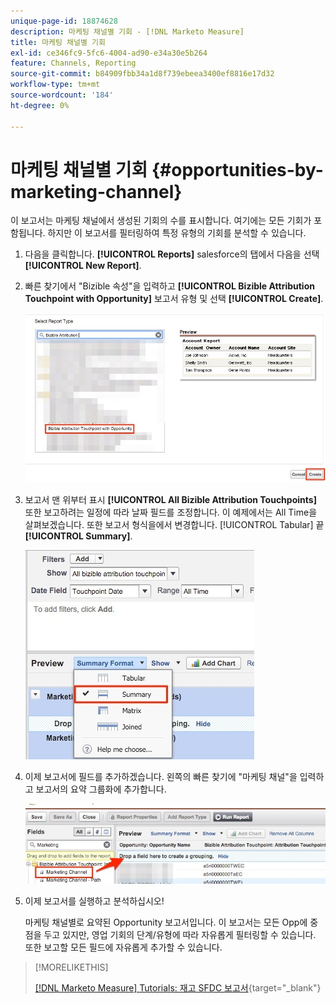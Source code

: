 ```yaml
---
unique-page-id: 18874628
description: 마케팅 채널별 기회 - [!DNL Marketo Measure]
title: 마케팅 채널별 기회
exl-id: ce346fc9-5fc6-4004-ad90-e34a30e5b264
feature: Channels, Reporting
source-git-commit: b84909fbb34a1d8f739ebeea3400ef8816e17d32
workflow-type: tm+mt
source-wordcount: '184'
ht-degree: 0%

---
```


# 마케팅 채널별 기회 {#opportunities-by-marketing-channel}

이 보고서는 마케팅 채널에서 생성된 기회의 수를 표시합니다. 여기에는 모든 기회가 포함됩니다. 하지만 이 보고서를 필터링하여 특정 유형의 기회를 분석할 수 있습니다.

1. 다음을 클릭합니다. **[!UICONTROL Reports]** salesforce의 탭에서 다음을 선택 **[!UICONTROL New Report]**.

1. 빠른 찾기에서 &quot;Bizible 속성&quot;을 입력하고 **[!UICONTROL Bizible Attribution Touchpoint with Opportunity]** 보고서 유형 및 선택 **[!UICONTROL Create]**.

   ![](assets/1-2.jpg)

1. 보고서 맨 위부터 표시 **[!UICONTROL All Bizible Attribution Touchpoints]** 또한 보고하려는 일정에 따라 날짜 필드를 조정합니다. 이 예제에서는 All Time을 살펴보겠습니다. 또한 보고서 형식을에서 변경합니다. [!UICONTROL Tabular] 끝 **[!UICONTROL Summary]**.

   ![](assets/2-2.jpg)

1. 이제 보고서에 필드를 추가하겠습니다. 왼쪽의 빠른 찾기에 &quot;마케팅 채널&quot;을 입력하고 보고서의 요약 그룹화에 추가합니다.

   ![](assets/3-2.jpg)

1. 이제 보고서를 실행하고 분석하십시오!

   마케팅 채널별로 요약된 Opportunity 보고서입니다. 이 보고서는 모든 Opp에 중점을 두고 있지만, 영업 기회의 단계/유형에 따라 자유롭게 필터링할 수 있습니다. 또한 보고할 모든 필드에 자유롭게 추가할 수 있습니다.

>[!MORELIKETHIS]
>
>[[!DNL Marketo Measure] Tutorials: 재고 SFDC 보고서](https://experienceleague.adobe.com/en/docs/marketo-measure-learn/tutorials/onboarding/marketo-measure-102/stock-salesforce-reports){target="_blank"}
